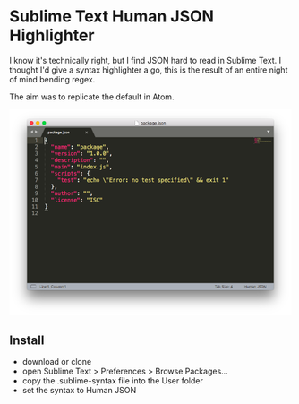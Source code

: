 # Sublime Text Human JSON Highlighter

I know it's technically right, but I find JSON hard to read in Sublime Text. I thought I'd give a syntax highlighter a go, this is the result of an entire night of mind bending regex.

The aim was to replicate the default in Atom.

![Screenshot](https://github.com/mec/sublime-human-json/blob/master/screen.png)

## Install

- download or clone 
- open Sublime Text > Preferences > Browse Packages…
- copy the .sublime-syntax file into the User folder
- set the syntax to Human JSON